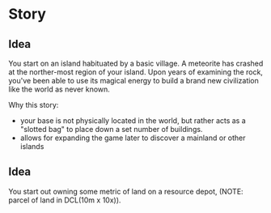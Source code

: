 # Story

## Idea 
You start on an island habituated by a basic village. A meteorite has crashed at the norther-most region of your island. Upon years of examining the rock, you've been able to use its magical energy to build a brand new civilization like the world as never known.

Why this story:
* your base is not physically located in the world, but rather acts as a "slotted bag" to place down a set number of buildings.
* allows for expanding the game later to discover a mainland or other islands

## Idea

You start out owning some metric of land on a resource depot, (NOTE: parcel of land in DCL(10m x 10x)). 
